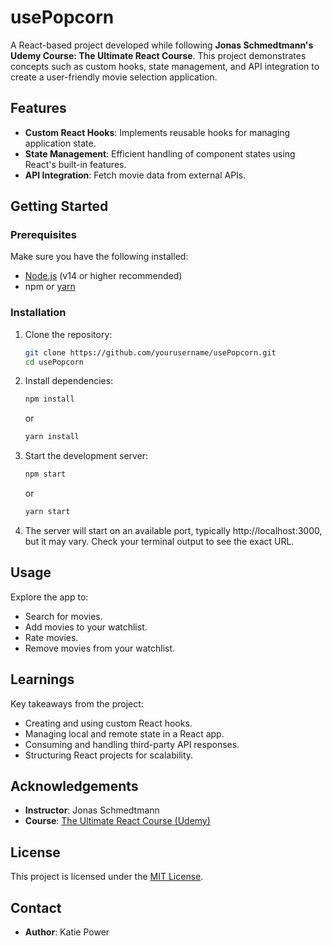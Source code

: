 # usePopcorn

A React-based project developed while following **Jonas Schmedtmann's Udemy Course: The Ultimate React Course**. This project demonstrates concepts such as custom hooks, state management, and API integration to create a user-friendly movie selection application.

## Features

- **Custom React Hooks**: Implements reusable hooks for managing application state.
- **State Management**: Efficient handling of component states using React's built-in features.
- **API Integration**: Fetch movie data from external APIs.

## Getting Started

### Prerequisites

Make sure you have the following installed:

- [Node.js](https://nodejs.org/) (v14 or higher recommended)
- npm or [yarn](https://yarnpkg.com/)

### Installation

1. Clone the repository:

   ```bash
   git clone https://github.com/yourusername/usePopcorn.git
   cd usePopcorn
   ```

2. Install dependencies:

   ```bash
   npm install
   ```

   or

   ```bash
   yarn install
   ```

3. Start the development server:

   ```bash
   npm start
   ```

   or

   ```bash
   yarn start
   ```

4. The server will start on an available port, typically http://localhost:3000, but it may vary. Check your terminal output to see the exact URL.

## Usage

Explore the app to:

- Search for movies.
- Add movies to your watchlist.
- Rate movies.
- Remove movies from your watchlist.

## Learnings

Key takeaways from the project:

- Creating and using custom React hooks.
- Managing local and remote state in a React app.
- Consuming and handling third-party API responses.
- Structuring React projects for scalability.

## Acknowledgements

- **Instructor**: Jonas Schmedtmann
- **Course**: [The Ultimate React Course (Udemy)](https://www.udemy.com/course/the-ultimate-react-course/)


## License

This project is licensed under the [MIT License](LICENSE).

## Contact

- **Author**: Katie Power  
